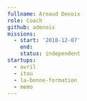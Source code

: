```yaml
---
fullname: Arnaud Denoix
role: Coach
github: adenoix
missions:
  - start: '2018-12-07'
    end:
    status: independent
startups:
  - avril
  - itou 
  - la-bonne-formation
  - memo
---
```

